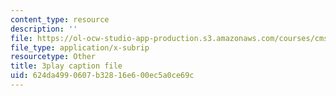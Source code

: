 ```yaml
---
content_type: resource
description: ''
file: https://ol-ocw-studio-app-production.s3.amazonaws.com/courses/cms-608-game-design-spring-2014/624da4990607b32816e600ec5a0ce69c_1506695.srt
file_type: application/x-subrip
resourcetype: Other
title: 3play caption file
uid: 624da499-0607-b328-16e6-00ec5a0ce69c
---
```

